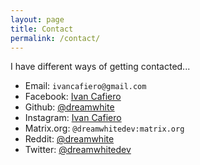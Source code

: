 ```yaml
---
layout: page
title: Contact
permalink: /contact/
---
```


I have different ways of getting contacted...

* Email: `ivancafiero@gmail.com`
* Facebook: [Ivan Cafiero](https://www.facebook.com/dreamwhitedev)
* Github: [@dreamwhite](https://github.com/dreamwhite)
* Instagram: [Ivan Cafiero](https://instagram.com/dreamwhitedev)
* Matrix.org: `@dreamwhitedev:matrix.org`
* Reddit: [@dreamwhite](https://www.reddit.com/user/dreamwhite)
* Twitter: [@dreamwhitedev](https://twitter.com/dreamwhitedev)